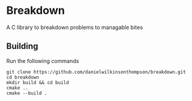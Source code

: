 # Breakdown
A C library to breakdown problems to managable bites

## Building
Run the following commands

    git clone https://github.com/danielwilkinsonthompson/breakdown.git 
    cd breakdown
    mkdir build && cd build
    cmake ..
    cmake --build .
